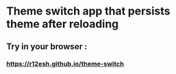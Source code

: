 # Theme switch app that persists theme after reloading

## Try in your browser : 
### https://r12esh.github.io/theme-switch
